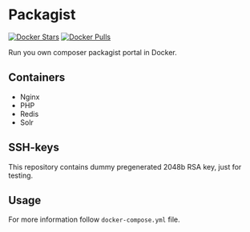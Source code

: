 # Packagist

[![Docker Stars](https://img.shields.io/docker/stars/dockette/packagist.svg?style=flat)](https://hub.docker.com/r/dockette/packagist/)
[![Docker Pulls](https://img.shields.io/docker/pulls/dockette/packagist.svg?style=flat)](https://hub.docker.com/r/dockette/packagist/)

Run you own composer packagist portal in Docker.

## Containers

- Nginx
- PHP
- Redis
- Solr

## SSH-keys

This repository contains dummy pregenerated 2048b RSA key, just for testing.

## Usage

For more information follow `docker-compose.yml` file.

